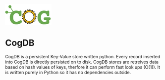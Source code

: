 ![ScreenShot](/cog-logo.png)
# CogDB
CogDB is a persistent Key-Value store written python. Every record inserted into CogDB is directly persisted on to disk. CogDB stores are retreives data based on hash values of keys, therfore it can perform fast look ups (O(1)). It is written purely in Python so it has no dependencies outside. 
